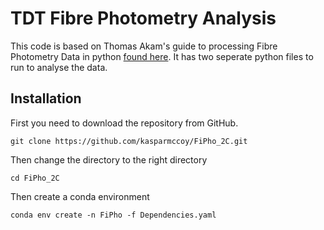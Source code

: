 # TDT Fibre Photometry Analysis
This code is based on Thomas Akam's guide to processing Fibre Photometry Data in python [found here](https://github.com/ThomasAkam/photometry_preprocessing).
It has two seperate python files to run to analyse the data.

## Installation
First you need to download the repository from GitHub.
```
git clone https://github.com/kasparmccoy/FiPho_2C.git
```
Then change the directory to the right directory
```
cd FiPho_2C
```
Then create a conda environment
```
conda env create -n FiPho -f Dependencies.yaml
```


